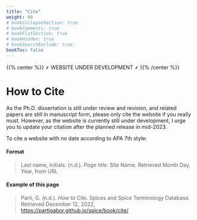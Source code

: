 ```yaml
---
title: "Cite"
weight: 90
# bookCollapseSection: true
# bookComments: true
# bookFlatSection: true
# bookHidden: true
# bookSearchExclude: true
bookToc: false
---
```


{{% center %}}
⸙ WEBSITE UNDER DEVELOPMENT ⸙
{{% /center %}}

# How to Cite

As the Ph.D. dissertation is still under review and revision, and related papers are still in manuscript form, please only cite the website if you really must. However, as the website is currently still under development, I urge you to update your citation after the planned release in mid-2023.

To cite a website with no date according to APA 7th style:

#### Format

>Last name, Initials. (n.d.). *Page title*. Site Name. Retrieved Month Day, Year, from URL

#### Example of this page

>Parti, G. (n.d.). *How to Cite*. Spices and Spice Terminology Database. Retrieved December 12, 2022, https://partigabor.github.io/spice/book/cite/